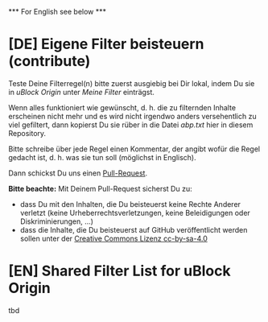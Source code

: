 *** For English see below ***

# [DE] Eigene Filter beisteuern (contribute)

Teste Deine Filterregel(n) bitte zuerst ausgiebig bei Dir lokal, indem Du sie in *uBlock Origin* unter *Meine Filter* einträgst.

Wenn alles funktioniert wie gewünscht, d. h. die zu filternden Inhalte erscheinen nicht mehr und es wird nicht irgendwo anders versehentlich zu viel gefiltert, dann kopierst Du sie rüber in die Datei *abp.txt* hier in diesem Repository.

Bitte schreibe über jede Regel einen Kommentar, der angibt wofür die Regel gedacht ist, d. h. was sie tun soll (möglichst in Englisch).

Dann schickst Du uns einen [Pull-Request](https://git-scm.com/book/de/v2/GitHub-Mitwirken-an-einem-Projekt).

**Bitte beachte:** Mit Deinem Pull-Request sicherst Du zu:
  * dass Du mit den Inhalten, die Du beisteuerst keine Rechte Anderer verletzt (keine Urheberrechtsverletzungen, keine Beleidigungen oder Diskriminierungen, ...)
  * dass die Inhalte, die Du beisteuerst auf GitHub veröffentlicht werden sollen unter der [Creative Commons Lizenz cc-by-sa-4.0](https://creativecommons.org/licenses/by-sa/4.0/deed.de)

# [EN] Shared Filter List for uBlock Origin

tbd
